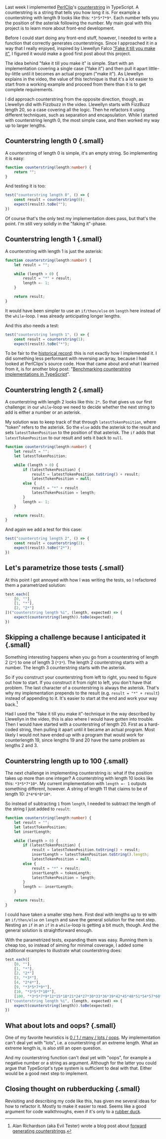 <!--
.. title: Using "fake it till you make it" to implement counterstring
.. slug: using-fake-it-till-you-make-it-to-implement-counterstring
.. date: 2025-01-05
.. category: programming & test automation
.. tags: counterstring, programming, small steps
.. type: text
.. description: Programming by taking small simple steps
-->

Last week I implemented [PerlClip](https://www.satisfice.com/download/perlclip)'s [counterstring](https://www.satisfice.com/blog/archives/22) in TypeScript. A counterstring is a string that tells you how long it is. For example a counterstring with length 9 looks like this: `*3*5*7*9*`. Each number tells you the position of the asterisk following the number. My main goal with this project is to learn more about front-end development.

Before I could start doing any front-end stuff, however, I needed to write a function that correctly generates counterstrings. Since I approached it in a way that I really enjoyed, inspired by Llewellyn Falco ["Fake it till you make it"](https://youtu.be/O1h9ho2G85Q?t=155), I figured it would make a good first post about this project.

The idea behind "fake it till you make it" is simple. Start with an implementation covering a single case ("fake it") and then pull it apart little-by-little until it becomes an actual program ("make it"). As Llewellyn explains in the video, the value of this technique is that it's a lot easier to start from a working example and proceed from there than it is to get complete requirements.

I did approach counterstring from the opposite direction, though, as Llewellyn did with Fizzbuzz in the video. Llewellyn starts with FizzBuzz length 20, so a case covering all the logic. Then he refactors it using different techniques, such as separation and encapsulation. While I started with counterstring length 0, the most simple case, and then worked my way up to larger lengths.


<!-- TEASER_END -->


## Counterstring length 0 {.small}

A counterstring of length 0 is simple, it's an empty string. So implementing it is easy:

```TypeScript
function counterstring(length:number) {
    return "";
}
```

And testing it is too:
```TypeScript
test("counterstring length 0", () => {
    const result = counterstring(0);
    expect(result).toBe("");
})
```

Of course that's the only test my implementation does pass, but that's the point. I'm still very solidly in the "faking it"-phase.


## Counterstring length 1 {.small}

A counterstring with length 1 is just the asterisk:

```TypeScript
function counterstring(length:number) {
    let result = "";

    while (length > 0) {
    	result = "*" + result;
        length =- 1;
    }

    return result;
}
```

It would have been simpler to use an `if/then/else` on `length` here instead of the `while`-loop. I was already anticipating longer lengths.

And this also needs a test:

```TypeScript
test("counterstring length 1", () => {
    const result = counterstring(1);
    expect(result).toBe("*");
```

To be fair to the [historical record](https://github.com/j19sch/counterstring/commits/main/): this is not exactly how I implemented it. I did something less performant with reversing an array, because I had looked at PerlClips's source code. How that came about and what I learned from it, is for another blog post: "[Benchmarking counterstring implementations in TypeScript](link://slug/benchmarking-counterstring-implementations-in-typescript)".

## Counterstring length 2 {.small}

A counterstring with length 2 looks like this: `2*`. So that gives us our first challenge: in our `while`-loop we need to decide whether the next string to add is either a number or an asterisk.

My solution was to keep track of that through `latestTokenPosition`, where "token" refers to the asterisk. So the `else` adds the asterisk to the result and sets `latestTokenPosition` to the position of that asterisk. The `if` adds that `latestTokenPosition` to our result and sets it back to `null`.

```TypeScript
function counterstring(length:number) {
    let result = "";
    let latestTokenPosition;

    while (length > 0) {
        if (latestTokenPosition) {
        	result = latestTokenPosition.toString() + result;
            latestTokenPosition = null;
        else {
        	result = "*" + result
        	latestTokenPosition = length;
        }
        length =- 1;
    }

    return result;
}
```

And again we add a test for this case:
```TypeScript
test("counterstring length 2", () => {
    const result = counterstring(2);
    expect(result).toBe("2*");
})
```

## Let's parametrize those tests {.small}
At this point I got annoyed with how I was writing the tests, so I refactored them a parametrized solution:

```TypeScript
test.each([
    [0, ""],
    [1, "*"],
    [2, "2*"]
])("counterstring length %i", (length, expected) => {
    expect(counterstring(length)).toBe(expected);
})
```

## Skipping a challenge because I anticipated it {.small}

Something interesting happens when you go from a counterstring of length 2 (`2*`) to one of length 3 (`*3*`). The length 2 counterstring starts with a number. The length 3 counterstring starts with the asterisk.

So if you construct your counterstring from left to right, you need to figure out how to start. If you construct it from right to left, you don't have that problem. The last character of a counterstring is always the asterisk. That's why my implementation prepends to the result (e.g. `result = "*" + result`) instead of appending to it. It's easier to start at the end and work your way back.[^1]

[^1]: Alan Richardson (aka Evil Tester) wrote a blog post about [forward generating counterstrings](https://www.eviltester.com/2018/05/counterstring-algorithms.html#predictive-forward-counterstrings).

Had I used the "fake it till you make it"-technique in the way described by Llewellyn in the video, this is also where I would have gotten into trouble. Then I would have started with a counterstring of length 20. First as a hard-coded string, then pulling it apart until it became an actual program. Most likely I would not have ended up with a program that would work for counterlength 19, since lengths 19 and 20 have the same problem as lengths 2 and 3.


## Counterstring length up to 100 {.small}

The next challenge in implementing counterstring is: what if the position takes up more than one integer? A counterstring with length 10 looks like this: `*3*5*7*10*`. My current implementation with `length =- 1` outputs something different, however. A string of length 11 that claims to be of length 10: `2*4*6*8*10*`.

So instead of subtracting `1` from `length`, I needed to subtract the length of the string I just added to `result`:

```TypeScript
function counterstring(length:number) {
    let result = "";
    let latestTokenPosition;
    let insertLength;

    while (length > 0) {
        if (latestTokenPosition) {
        	result = latestTokenPosition.toString() + result;
        	insertLength = latestTokenPosition.toString().length;
            latestTokenPosition = null;
        else {
        	result = "*" + result;
        	insertLength = tokenLength;
        	latestTokenPosition = length;
        }
        length =- insertLength;
    }

    return result;
}
```

I could have taken a smaller step here. First deal with lengths up to `99` with an `if/then/else` on `length` and save the general solution for the next step. Nesting an `if` in an `if` in a `while`-loop is getting a bit much, though. And the general solution is straightforward enough.

With the parametrized tests, expanding them was easy. Running them is cheap too, so instead of aiming for minimal coverage, I added some additional examples to illustrate what counterstring does:

```TypeScript
test.each([
    [0, ""],
    [1, "*"],
    [2, "2*"]
    [3, "*3*"],
    [4, "2*4*"],
    [9, "*3*5*7*9*"],
    [10, "*3*5*7*10*"],
    [100, "*3*5*7*9*12*15*18*21*24*27*30*33*36*39*42*45*48*51*54*57*60*63*66*69*72*75*78*81*84*87*90*93*96*100*"]
])("counterstring length %i", (length, expected) => {
    expect(counterstring(length)).toBe(expected);
})
```

## What about lots and oops? {.small}

One of my favorite heuristics is [0 / 1 / many / lots / oops](link://slug/my-five-favorite-testing-questions#zero-ony-many-lots-oops). My implementation can't deal yet with "lots", i.e. a counterstring of an extreme length. What an extreme length is, is also still an open question.

And my counterstring function can't deal yet with "oops", for example a negative number or a string as argument. Although for the latter you could argue that TypeScript's type system is sufficient to deal with that. Either would be a good next step to implement.


## Closing thought on rubberducking {.small}

Revisiting and describing my code like this, has given me several ideas for how to refactor it. Mostly to make it easier to read. Seems like a good argument for code walkthroughs, even if it's only to a [rubber duck](https://en.wikipedia.org/wiki/Rubber_duck_debugging).
